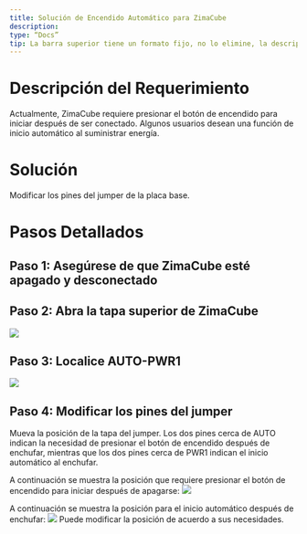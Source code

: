 ```yaml
---
title: Solución de Encendido Automático para ZimaCube
description:
type: “Docs”
tip: La barra superior tiene un formato fijo, no lo elimine, la descripción es para el artículo, si no se completa, se tomará el primer párrafo del contenido.
---
```

# Descripción del Requerimiento
Actualmente, ZimaCube requiere presionar el botón de encendido para iniciar después de ser conectado. Algunos usuarios desean una función de inicio automático al suministrar energía.

# Solución
Modificar los pines del jumper de la placa base.

# Pasos Detallados
## Paso 1: Asegúrese de que ZimaCube esté apagado y desconectado

## Paso 2: Abra la tapa superior de ZimaCube
![](https://manage.icewhale.io/api/static/docs/1722413156672_image.png)

## Paso 3: Localice AUTO-PWR1
![](https://manage.icewhale.io/api/static/docs/1722413204344_image.png)

## Paso 4: Modificar los pines del jumper
Mueva la posición de la tapa del jumper. Los dos pines cerca de AUTO indican la necesidad de presionar el botón de encendido después de enchufar, mientras que los dos pines cerca de PWR1 indican el inicio automático al enchufar.

A continuación se muestra la posición que requiere presionar el botón de encendido para iniciar después de apagarse:
![](https://manage.icewhale.io/api/static/docs/1722413242930_image.png)

A continuación se muestra la posición para el inicio automático después de enchufar:
![](https://manage.icewhale.io/api/static/docs/1722413266760_image.png)
Puede modificar la posición de acuerdo a sus necesidades.